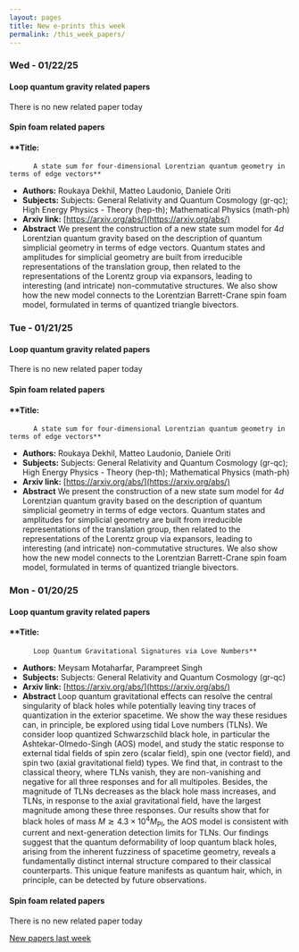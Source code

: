 ```yaml
---
layout: pages
title: New e-prints this week
permalink: /this_week_papers/
---
```




### Wed - 01/22/25

#### Loop quantum gravity related papers

There is no new related paper today 

#### Spin foam related papers

#### **Title:
          A state sum for four-dimensional Lorentzian quantum geometry in terms of edge vectors**
 - **Authors:** Roukaya Dekhil, Matteo Laudonio, Daniele Oriti
 - **Subjects:** Subjects:
General Relativity and Quantum Cosmology (gr-qc); High Energy Physics - Theory (hep-th); Mathematical Physics (math-ph)
 - **Arxiv link:** [https://arxiv.org/abs/](https://arxiv.org/abs/)
 - **Abstract**
 We present the construction of a new state sum model for $4d$ Lorentzian quantum gravity based on the description of quantum simplicial geometry in terms of edge vectors. Quantum states and amplitudes for simplicial geometry are built from irreducible representations of the translation group, then related to the representations of the Lorentz group via expansors, leading to interesting (and intricate) non-commutative structures. We also show how the new model connects to the Lorentzian Barrett-Crane spin foam model, formulated in terms of quantized triangle bivectors. 

### Tue - 01/21/25

#### Loop quantum gravity related papers

There is no new related paper today 

#### Spin foam related papers

#### **Title:
          A state sum for four-dimensional Lorentzian quantum geometry in terms of edge vectors**
 - **Authors:** Roukaya Dekhil, Matteo Laudonio, Daniele Oriti
 - **Subjects:** Subjects:
General Relativity and Quantum Cosmology (gr-qc); High Energy Physics - Theory (hep-th); Mathematical Physics (math-ph)
 - **Arxiv link:** [https://arxiv.org/abs/](https://arxiv.org/abs/)
 - **Abstract**
 We present the construction of a new state sum model for $4d$ Lorentzian quantum gravity based on the description of quantum simplicial geometry in terms of edge vectors. Quantum states and amplitudes for simplicial geometry are built from irreducible representations of the translation group, then related to the representations of the Lorentz group via expansors, leading to interesting (and intricate) non-commutative structures. We also show how the new model connects to the Lorentzian Barrett-Crane spin foam model, formulated in terms of quantized triangle bivectors. 

### Mon - 01/20/25

#### Loop quantum gravity related papers

#### **Title:
          Loop Quantum Gravitational Signatures via Love Numbers**
 - **Authors:** Meysam Motaharfar, Parampreet Singh
 - **Subjects:** Subjects:
General Relativity and Quantum Cosmology (gr-qc)
 - **Arxiv link:** [https://arxiv.org/abs/](https://arxiv.org/abs/)
 - **Abstract**
 Loop quantum gravitational effects can resolve the central singularity of black holes while potentially leaving tiny traces of quantization in the exterior spacetime. We show the way these residues can, in principle, be explored using tidal Love numbers (TLNs). We consider loop quantized Schwarzschild black hole, in particular the Ashtekar-Olmedo-Singh (AOS) model, and study the static response to external tidal fields of spin zero (scalar field), spin one (vector field), and spin two (axial gravitational field) types. We find that, in contrast to the classical theory, where TLNs vanish, they are non-vanishing and negative for all three responses and for all multipoles. Besides, the magnitude of TLNs decreases as the black hole mass increases, and TLNs, in response to the axial gravitational field, have the largest magnitude among these three responses. Our results show that for black holes of mass $M \gtrsim 4.3 \times 10^{4} M_{\textrm{Pl}}$, the AOS model is consistent with current and next-generation detection limits for TLNs. Our findings suggest that the quantum deformability of loop quantum black holes, arising from the inherent fuzziness of spacetime geometry, reveals a fundamentally distinct internal structure compared to their classical counterparts. This unique feature manifests as quantum hair, which, in principle, can be detected by future observations. 

#### Spin foam related papers

There is no new related paper today 




[New papers last week]({{site.url}}/archived/weekly/pre-prints/2025/01/20/archived_weekly_papers.html)